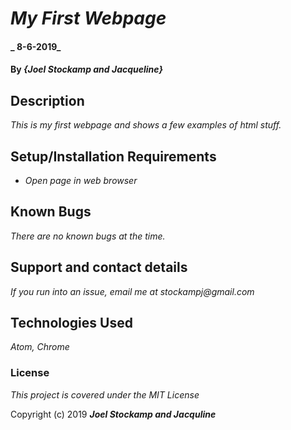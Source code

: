 # _My First Webpage_

#### _ 8-6-2019_

#### By _**{Joel Stockamp and Jacqueline}**_

## Description

_This is my first webpage and shows a few examples of html stuff._

## Setup/Installation Requirements

* _Open page in web browser_

## Known Bugs

_There are no known bugs at the time._

## Support and contact details

_If you run into an issue, email me at stockampj@gmail.com_

## Technologies Used

_Atom, Chrome_

### License

*This project is covered under the MIT License*

Copyright (c) 2019 **_Joel Stockamp and Jacquline_**
